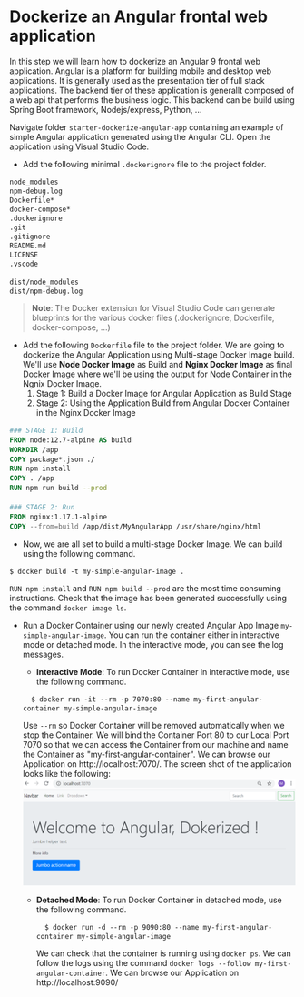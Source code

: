 # Dockerize an Angular frontal web application

In this step we will learn how to dockerize an Angular 9 frontal web application. Angular is a platform for building mobile and desktop web applications. It is generally used as the presentation tier of full stack applications. The backend tier of these application is generallt composed of a web api that performs the business logic. This backend can be build using Spring Boot framework, Nodejs/express, Python, ...

Navigate folder  `starter-dockerize-angular-app` containing an example of simple Angular application generated using the Angular CLI. Open the application using Visual Studio Code.

 - Add the following minimal `.dockerignore` file to the project folder.

```
node_modules
npm-debug.log
Dockerfile*
docker-compose*
.dockerignore
.git
.gitignore
README.md
LICENSE
.vscode

dist/node_modules
dist/npm-debug.log
```

  > **Note**: The Docker extension for Visual Studio Code can generate blueprints for the various docker files (.dockerignore, Dockerfile, docker-compose, ...) 

- Add the following `Dockerfile` file to the project folder. We are going to dockerize the Angular Application using Multi-stage Docker Image build. We'll use **Node Docker Image** as Build and **Nginx Docker Image** as final Docker Image where we'll be using the output for Node Container in the Ngnix Docker Image.
   1. Stage 1: Build a Docker Image for Angular Application as Build Stage
   2. Stage 2: Using the Application Build from Angular Docker Container in the Nginx Docker Image


```dockerfile
### STAGE 1: Build
FROM node:12.7-alpine AS build
WORKDIR /app
COPY package*.json ./
RUN npm install
COPY . /app
RUN npm run build --prod

### STAGE 2: Run
FROM nginx:1.17.1-alpine
COPY --from=build /app/dist/MyAngularApp /usr/share/nginx/html
```

- Now, we are all set to build a multi-stage Docker Image. We can build using the following command.
```shell
$ docker build -t my-simple-angular-image .
```
`RUN npm install` and `RUN npm build --prod` are the most time consuming instructions. Check that the image has been generated successfully using the command `docker image ls`.

- Run a Docker Container using our newly created Angular App Image `my-simple-angular-image`. You can run the container either in interactive mode or detached mode. In the interactive mode, you can see the log messages.
   - **Interactive Mode**: To run Docker Container in interactive mode, use the following command. 
    ```shell
      $ docker run -it --rm -p 7070:80 --name my-first-angular-container my-simple-angular-image
    ```   
   Use `--rm` so Docker Container will be removed automatically when we stop the Container. We will bind the Container Port 80 to our Local Port 7070 so that we can access the Container from our machine and name the Container as "my-first-angular-container". We can browse our Application on http://localhost:7070/. The screen shot of the application looks like the following:
   ![screenshot](images/angular-app.png)
   

  - **Detached Mode**: To run Docker Container in detached mode, use the following command. 
      ```shell
        $ docker run -d --rm -p 9090:80 --name my-first-angular-container my-simple-angular-image
      ``` 
    We can check that the container is running using `docker ps`. We can follow the logs using the command `docker logs --follow my-first-angular-container`. We can browse our Application on http://localhost:9090/  

